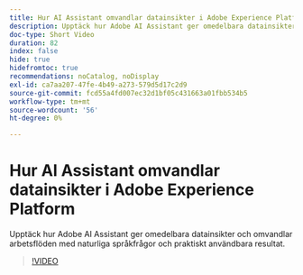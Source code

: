 ```yaml
---
title: Hur AI Assistant omvandlar datainsikter i Adobe Experience Platform
description: Upptäck hur Adobe AI Assistant ger omedelbara datainsikter och omvandlar arbetsflöden med naturliga språkfrågor och praktiskt användbara resultat.
doc-type: Short Video
duration: 82
index: false
hide: true
hidefromtoc: true
recommendations: noCatalog, noDisplay
exl-id: ca7aa207-47fe-4b49-a273-579d5d17c2d9
source-git-commit: fcd55a4fd007ec32d1bf05c431663a01fbb534b5
workflow-type: tm+mt
source-wordcount: '56'
ht-degree: 0%

---
```


# Hur AI Assistant omvandlar datainsikter i Adobe Experience Platform

Upptäck hur Adobe AI Assistant ger omedelbara datainsikter och omvandlar arbetsflöden med naturliga språkfrågor och praktiskt användbara resultat.

<!-- 72_S653_3442539_81_how-ai-assistant-transforms-data-insights-in-adobe-experience-platform -->
>[!VIDEO](https://video.tv.adobe.com/v/3458305/?learn=on&enablevpops=true)
